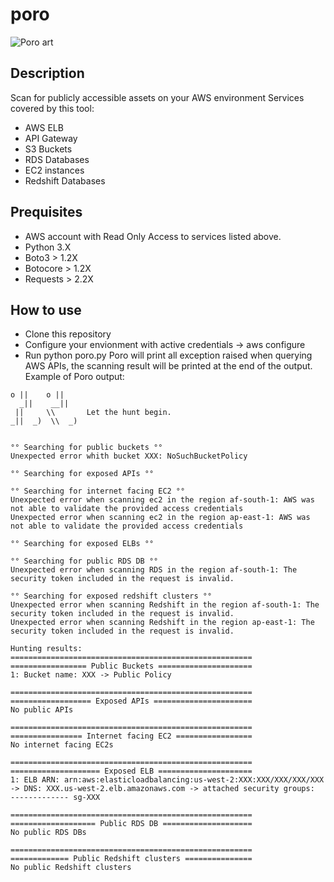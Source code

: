 # poro
![Poro art](https://i.ibb.co/4K4vq3G/poro-small.png)

## Description
Scan for publicly accessible assets on your AWS environment
Services covered by this tool:
- AWS ELB
- API Gateway
- S3 Buckets
- RDS Databases
- EC2 instances
- Redshift Databases

## Prequisites
- AWS account with Read Only Access to services listed above.
- Python 3.X
- Boto3 > 1.2X
- Botocore > 1.2X
- Requests > 2.2X

## How to use
- Clone this repository
- Configure your envionment with active credentials -> aws configure
- Run python poro.py
Poro will print all exception raised when querying AWS APIs, the scanning result will be printed at the end of the output.
Example of Poro output:
```
o ||    o ||
  _||    __||     
 ||     \\       Let the hunt begin.
_||  _)  \\  _) 


°° Searching for public buckets °°
Unexpected error whith bucket XXX: NoSuchBucketPolicy

°° Searching for exposed APIs °°

°° Searching for internet facing EC2 °°
Unexpected error when scanning ec2 in the region af-south-1: AWS was not able to validate the provided access credentials
Unexpected error when scanning ec2 in the region ap-east-1: AWS was not able to validate the provided access credentials

°° Searching for exposed ELBs °°

°° Searching for public RDS DB °°
Unexpected error when scanning RDS in the region af-south-1: The security token included in the request is invalid.

°° Searching for exposed redshift clusters °°
Unexpected error when scanning Redshift in the region af-south-1: The security token included in the request is invalid.
Unexpected error when scanning Redshift in the region ap-east-1: The security token included in the request is invalid.

Hunting results:
======================================================
================= Public Buckets =====================
1: Bucket name: XXX -> Public Policy

======================================================
================== Exposed APIs ======================
No public APIs

======================================================
================ Internet facing EC2 =================
No internet facing EC2s

======================================================
==================== Exposed ELB =====================
1: ELB ARN: arn:aws:elasticloadbalancing:us-west-2:XXX:XXX/XXX/XXX/XXX -> DNS: XXX.us-west-2.elb.amazonaws.com -> attached security groups:
------------- sg-XXX

======================================================
=================== Public RDS DB ====================
No public RDS DBs

======================================================
============= Public Redshift clusters ===============
No public Redshift clusters
```
